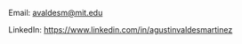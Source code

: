 Email: avaldesm@mit.edu

LinkedIn: https://www.linkedin.com/in/agustinvaldesmartinez

<!---
AgustinValdes/AgustinValdes is a ✨ special ✨ repository because its `README.md` (this file) appears on your GitHub profile.
You can click the Preview link to take a look at your changes.
--->
